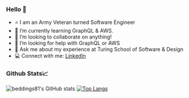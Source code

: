 ### Hello 👋

- ⭐️ I am an Army Veteran turned Software Engineer
- 🌱 I’m currently learning GraphQL & AWS.
- 💼 I’m looking to collaborate on anything!
- 🤔 I’m looking for help with GraphQL or AWS
- 💬 Ask me about my experience at Turing School of Software & Design
- 💻 Connect with me: [LinkedIn](https://www.linkedin.com/in/braxton-eddings/)

### Github Stats📈

![beddings81's GitHub stats](https://github-readme-stats.vercel.app/api?username=beddings81&show_icons=true&theme=radical) [![Top Langs](https://github-readme-stats.vercel.app/api/top-langs/?username=beddings81&hide_progress=false&theme=radical)](https://github.com/anuraghazra/github-readme-stats)
